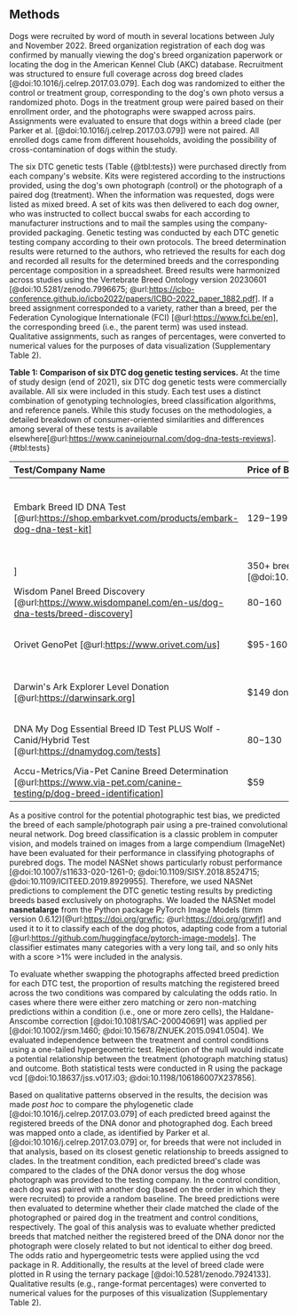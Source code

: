 ## Methods

Dogs were recruited by word of mouth in several locations between July and November 2022.
Breed organization registration of each dog was confirmed by manually viewing the dog's breed organization paperwork or locating the dog in the American Kennel Club (AKC) database.
Recruitment was structured to ensure full coverage across dog breed clades [@doi:10.1016/j.celrep.2017.03.079].
Each dog was randomized to either the control or treatment group, corresponding to the dog's own photo versus a randomized photo.
Dogs in the treatment group were paired based on their enrollment order, and the photographs were swapped across pairs.
Assignments were evaluated to ensure that dogs within a breed clade (per Parker et al. [@doi:10.1016/j.celrep.2017.03.079]) were not paired.
All enrolled dogs came from different households, avoiding the possibility of cross-contamination of dogs within the study.

The six DTC genetic tests (Table {@tbl:tests}) were purchased directly from each company's website.
Kits were registered according to the instructions provided, using the dog's own photograph (control) or the photograph of a paired dog (treatment).
When the information was requested, dogs were listed as mixed breed.
A set of kits was then delivered to each dog owner, who was instructed to collect buccal swabs for each according to manufacturer instructions and to mail the samples using the company-provided packaging.
Genetic testing was conducted by each DTC genetic testing company according to their own protocols.
The breed determination results were returned to the authors, who retrieved the results for each dog and recorded all results for the determined breeds and the corresponding percentage composition in a spreadsheet.
Breed results were harmonized across studies using the Vertebrate Breed Ontology version 20230601 [@doi:10.5281/zenodo.7996675; @url:https://icbo-conference.github.io/icbo2022/papers/ICBO-2022_paper_1882.pdf].
If a breed assignment corresponded to a variety, rather than a breed, per the Federation Cynologique Internationale (FCI) [@url:https://www.fci.be/en], the corresponding breed (i.e., the parent term) was used instead.
Qualitative assignments, such as ranges of percentages, were converted to numerical values for the purposes of data visualization (Supplementary Table 2).

**Table 1: Comparison of six DTC dog genetic testing services.**
At the time of study design (end of 2021), six DTC dog genetic tests were commercially available.
All six were included in this study.
Each test uses a distinct combination of genotyping technologies, breed classification algorithms, and reference panels.
While this study focuses on the methodologies, a detailed breakdown of consumer-oriented similarities and differences among several of these tests is available elsewhere[@url:https://www.caninejournal.com/dog-dna-tests-reviews].
{#tbl:tests}

| Test/Company Name                                                                                                       | Price of Base Breed Test   | Markers Used                                                                                                                                                   | Reference Panel                                                                                                                                       | Ancestry Assignment Algorithm           |
|:------------------------------------------------------------------------------------------------------------------------|:---------------------------|:---------------------------------------------------------------------------------------------------------------------------------------------------------------|:------------------------------------------------------------------------------------------------------------------------------------------------------|:----------------------------------------|
| Embark Breed ID DNA Test [@url:https://shop.embarkvet.com/products/embark-dog-dna-test-kit]                              | $129-$199                  | 200,000+ SNPs, custom chip [@doi:10.1371/journal.pgen.1007648; @doi:10.1371/journal.pgen.1008003] including all markers (173k) on the Illumina CanineHD platform [@url:10.1371/journal.pgen.1007648; @doi:10.1371/journal.pgen.1008003
] | 350+ breeds [@doi:10.1534/g3.118.200836]                                                                                                              | Not specified                           |
| Wisdom Panel Breed Discovery [@url:https://www.wisdompanel.com/en-us/dog-dna-tests/breed-discovery]                      | $80-$160                   | SNPs, number not specified, custom-designed Illumina Infinium XT microarray [@doi:10.1371/journal.pgen.1010651]                                                       | 350+ breeds, 21,000+ samples [@doi:10.1371/journal.pgen.1010651; @url:https://www.wisdompanel.com/en-us/our-science] | BCSYS [@doi:10.1371/journal.pgen.1010651]      |
| Orivet GenoPet [@url:https://www.orivet.com/us]                                                                          | $95-160                    | SNPs, number not specified [@url:https://www.orivet.com/store/canine-mixed-breed-screen/geno-pet-dog-breed-identification-test]                                 | 15,000 samples from 350+ breeds [@url:https://orivet.com/media/c4ca4238a0b923820dcc509a6f75849b/List%20of%20breeds.pdf]                                | Not specified                           |
| Darwin's Ark Explorer Level Donation [@url:https://darwinsark.org]                                                       | $149 donation              | Call 9M SNPs from whole-genome sequencing, use 688K for breed classification [@url:https://darwinsark.org/faqs]                                                 | 101 breeds [@url:https://darwinsark.org/faqs]                                                                                                          | SupportMix [@doi:10.1186/1471-2156-13-49] |
| DNA My Dog Essential Breed ID Test PLUS Wolf - Canid/Hybrid Test [@url:https://dnamydog.com/tests]                       | $80-$130                   | Copy-number variation, number of markers not specified [@url:https://dnamydog.com/help/help-centre]                                                             | 350+ breeds [@url:https://dnamydog.com/science/breeds-we-test]                                                                                         | Not specified                           |
| Accu-Metrics/Via-Pet Canine Breed Determination [@url:https://www.via-pet.com/canine-testing/p/dog-breed-identification] | $59                        | Not specified                                                                                                                                                  | 340 breeds [@url:https://www.via-pet.com/canine-testing/p/dog-breed-identification]                                                                    | Not specified                           |

As a positive control for the potential photographic test bias, we predicted the breed of each sample/photograph pair using a pre-trained convolutional neural network.
Dog breed classification is a classic problem in computer vision, and models trained on images from a large compendium (ImageNet) have been evaluated for their performance in classifying photographs of purebred dogs.
The model NASNet shows particularly robust performance [@doi:10.1007/s11633-020-1261-0; @doi:10.1109/SISY.2018.8524715; @doi:10.1109/ICITEED.2019.8929955].
Therefore, we used NASNet predictions to complement the DTC genetic testing results by predicting breeds based exclusively on photographs.
We loaded the NASNet model **nasnetalarge** from the Python package PyTorch Image Models (timm version 0.6.12)[@url:https://doi.org/grwfjc; @url:https://doi.org/grwfjf] and used it to it to classify each of the dog photos, adapting code from a tutorial [@url:https://github.com/huggingface/pytorch-image-models].
The classifier estimates many categories with a very long tail, and so only hits with a score >1% were included in the analysis.

To evaluate whether swapping the photographs affected breed prediction for each DTC test, the proportion of results matching the registered breed across the two conditions was compared by calculating the odds ratio.
In cases where there were either zero matching or zero non-matching predictions within a condition (i.e., one or more zero cells), the Haldane-Anscombe correction [@doi:10.1081/SAC-200040691] was applied per [@doi:10.1002/jrsm.1460; @doi:10.15678/ZNUEK.2015.0941.0504].
We evaluated independence between the treatment and control conditions using a one-tailed hypergeometric test.
Rejection of the null would indicate a potential relationship between the treatment (photograph matching status) and outcome.
Both statistical tests were conducted in R using the package vcd [@doi:10.18637/jss.v017.i03; @doi:10.1198/106186007X237856].

Based on qualitative patterns observed in the results, the decision was made *post hoc* to compare the phylogenetic clade [@doi:10.1016/j.celrep.2017.03.079] of each predicted breed against the registered breeds of the DNA donor and photographed dog.
Each breed was mapped onto a clade, as identified by Parker et al. [@doi:10.1016/j.celrep.2017.03.079] or, for breeds that were not included in that analysis, based on its closest genetic relationship to breeds assigned to clades.
In the treatment condition, each predicted breed's clade was compared to the clades of the DNA donor versus the dog whose photograph was provided to the testing company.
In the control condition, each dog was paired with another dog (based on the order in which they were recruited) to provide a random baseline.
The breed predictions were then evaluated to determine whether their clade matched the clade of the photographed or paired dog in the treatment and control conditions, respectively.
The goal of this analysis was to evaluate whether predicted breeds that matched neither the registered breed of the DNA donor nor the photograph were closely related to but not identical to either dog breed.
The odds ratio and hypergeometric tests were applied using the vcd package in R. Additionally, the results at the level of breed clade were plotted in R using the ternary package [@doi:10.5281/zenodo.7924133].
Qualitative results (e.g., range-format percentages) were converted to numerical values for the purposes of this visualization (Supplementary Table 2).

